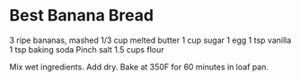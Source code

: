 # Best Banana Bread

3 ripe bananas, mashed
1/3 cup melted butter
1 cup sugar
1 egg
1 tsp vanilla
1 tsp baking soda
Pinch salt
1.5 cups flour

Mix wet ingredients. Add dry. Bake at 350F for 60 minutes in loaf pan.